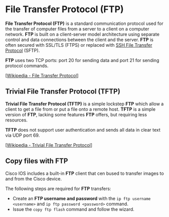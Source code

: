 # File Transfer Protocol (FTP)

**File Transfer Protocol (FTP)** is a standard communication protocol used for the transfer of computer files from a server to a client on a computer network.
**FTP** is built on a client-server model architecture using separate control and data connections between the client and the server.
**FTP** is often secured with SSL/TLS (FTPS) or replaced with [SSH File Transfer Protocol](https://en.wikipedia.org/wiki/SSH_File_Transfer_Protocol) (SFTP).

**FTP** uses two TCP ports: port 20 for sending data and port 21 for sending protocol commands.

[[Wikipedia - File Transfer Protocol](https://en.wikipedia.org/wiki/File_Transfer_Protocol)]

## Trivial File Transfer Protocol (TFTP)

**Trivial File Transfer Protocol (TFTP)** is a simple lockstep **FTP** which allow a client to get a file from or put a file onto a remote host.
**TFTP** is a simple version of **FTP**, lacking some features **FTP** offers, but requiring less resources.

**TFTP** does not support user authentication and sends all data in clear text via UDP port 69.

[[Wikipedia - Trivial File Transfer Protocol](https://en.wikipedia.org/wiki/Trivial_File_Transfer_Protocol)]

## Copy files with FTP

Cisco IOS includes a built-in **FTP** client that cen bused to transfer images to and from the Cisco device.

The following steps are required for **FTP** transfers:

- Create an **FTP username and password** with the `ip ftp username <username>` and `ip ftp password <password>` command.
- Issue the `copy ftp flash` command and follow the wizard.
